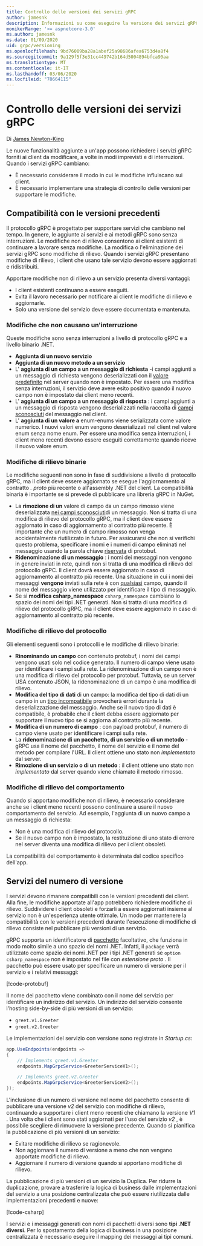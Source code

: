 ```yaml
---
title: Controllo delle versioni dei servizi gRPC
author: jamesnk
description: Informazioni su come eseguire la versione dei servizi gRPC.
monikerRange: '>= aspnetcore-3.0'
ms.author: jamesnk
ms.date: 01/09/2020
uid: grpc/versioning
ms.openlocfilehash: 9bd76009ba28a1abef25a98686afea6753d4a8f4
ms.sourcegitcommit: 9a129f5f3e31cc449742b164d5004894bfca90aa
ms.translationtype: MT
ms.contentlocale: it-IT
ms.lasthandoff: 03/06/2020
ms.locfileid: "78664115"
---
```

# <a name="versioning-grpc-services"></a>Controllo delle versioni dei servizi gRPC

Di [James Newton-King](https://twitter.com/jamesnk)

Le nuove funzionalità aggiunte a un'app possono richiedere i servizi gRPC forniti ai client da modificare, a volte in modi imprevisti e di interruzioni. Quando i servizi gRPC cambiano:

* È necessario considerare il modo in cui le modifiche influiscano sui client.
* È necessario implementare una strategia di controllo delle versioni per supportare le modifiche.

## <a name="backwards-compatibility"></a>Compatibilità con le versioni precedenti

Il protocollo gRPC è progettato per supportare servizi che cambiano nel tempo. In genere, le aggiunte ai servizi e ai metodi gRPC sono senza interruzioni. Le modifiche non di rilievo consentono ai client esistenti di continuare a lavorare senza modifiche. La modifica o l'eliminazione dei servizi gRPC sono modifiche di rilievo. Quando i servizi gRPC presentano modifiche di rilievo, i client che usano tale servizio devono essere aggiornati e ridistribuiti.

Apportare modifiche non di rilievo a un servizio presenta diversi vantaggi:

* I client esistenti continuano a essere eseguiti.
* Evita il lavoro necessario per notificare ai client le modifiche di rilievo e aggiornarle.
* Solo una versione del servizio deve essere documentata e mantenuta.

### <a name="non-breaking-changes"></a>Modifiche che non causano un'interruzione

Queste modifiche sono senza interruzioni a livello di protocollo gRPC e a livello binario .NET.

* **Aggiunta di un nuovo servizio**
* **Aggiunta di un nuovo metodo a un servizio**
* L' **aggiunta di un campo a un messaggio di richiesta** -i campi aggiunti a un messaggio di richiesta vengono deserializzati con il [valore predefinito](https://developers.google.com/protocol-buffers/docs/proto3#default) nel server quando non è impostato. Per essere una modifica senza interruzioni, il servizio deve avere esito positivo quando il nuovo campo non è impostato dai client meno recenti.
* L' **aggiunta di un campo a un messaggio di risposta** : i campi aggiunti a un messaggio di risposta vengono deserializzati nella raccolta di [campi sconosciuti](https://developers.google.com/protocol-buffers/docs/proto3#unknowns) del messaggio nel client.
* L' **aggiunta di un valore a** enum-enums viene serializzata come valore numerico. I nuovi valori enum vengono deserializzati nel client nel valore enum senza nome enum. Per essere una modifica senza interruzioni, i client meno recenti devono essere eseguiti correttamente quando riceve il nuovo valore enum.

### <a name="binary-breaking-changes"></a>Modifiche di rilievo binarie

Le modifiche seguenti non sono in fase di suddivisione a livello di protocollo gRPC, ma il client deve essere aggiornato se esegue l'aggiornamento al contratto *. proto* più recente o all'assembly .NET del client. La compatibilità binaria è importante se si prevede di pubblicare una libreria gRPC in NuGet.

* La **rimozione di un** valore di campo da un campo rimosso viene deserializzata [nei campi sconosciuti](https://developers.google.com/protocol-buffers/docs/proto3#unknowns)di un messaggio. Non si tratta di una modifica di rilievo del protocollo gRPC, ma il client deve essere aggiornato in caso di aggiornamento al contratto più recente. È importante che un numero di campo rimosso non venga accidentalmente riutilizzato in futuro. Per assicurarsi che non si verifichi questo problema, specificare i nomi e i numeri di campo eliminati nel messaggio usando la parola chiave [riservata](https://developers.google.com/protocol-buffers/docs/proto3#reserved) di protobuf.
* **Ridenominazione di un messaggio** : i nomi dei messaggi non vengono in genere inviati in rete, quindi non si tratta di una modifica di rilievo del protocollo gRPC. Il client dovrà essere aggiornato in caso di aggiornamento al contratto più recente. Una situazione in cui i nomi dei messaggi **vengono** inviati sulla rete è con [qualsiasi](https://developers.google.com/protocol-buffers/docs/proto3#any) campo, quando il nome del messaggio viene utilizzato per identificare il tipo di messaggio.
* Se si **modifica csharp_namespace** `csharp_namespace` cambiano lo spazio dei nomi dei tipi .NET generati. Non si tratta di una modifica di rilievo del protocollo gRPC, ma il client deve essere aggiornato in caso di aggiornamento al contratto più recente.

### <a name="protocol-breaking-changes"></a>Modifiche di rilievo del protocollo

Gli elementi seguenti sono i protocolli e le modifiche di rilievo binarie:

* **Rinominando un campo** con contenuto protobuf, i nomi dei campi vengono usati solo nel codice generato. Il numero di campo viene usato per identificare i campi sulla rete. La ridenominazione di un campo non è una modifica di rilievo del protocollo per protobuf. Tuttavia, se un server USA contenuto JSON, la ridenominazione di un campo è una modifica di rilievo.
* **Modifica del tipo di dati** di un campo: la modifica del tipo di dati di un campo in un [tipo incompatibile](https://developers.google.com/protocol-buffers/docs/proto3#updating) provocherà errori durante la deserializzazione del messaggio. Anche se il nuovo tipo di dati è compatibile, è probabile che il client debba essere aggiornato per supportare il nuovo tipo se si aggiorna al contratto più recente.
* **Modifica di un numero di campo** : con payload protobuf, il numero di campo viene usato per identificare i campi sulla rete.
* La **ridenominazione di un pacchetto, di un servizio o di un metodo** -gRPC usa il nome del pacchetto, il nome del servizio e il nome del metodo per compilare l'URL. Il client ottiene uno stato non *implementato* dal server.
* **Rimozione di un servizio o di un metodo** : il client ottiene uno stato non *implementato* dal server quando viene chiamato il metodo rimosso.

### <a name="behavior-breaking-changes"></a>Modifiche di rilievo del comportamento

Quando si apportano modifiche non di rilievo, è necessario considerare anche se i client meno recenti possono continuare a usare il nuovo comportamento del servizio. Ad esempio, l'aggiunta di un nuovo campo a un messaggio di richiesta:

* Non è una modifica di rilievo del protocollo.
* Se il nuovo campo non è impostato, la restituzione di uno stato di errore nel server diventa una modifica di rilievo per i client obsoleti.

La compatibilità del comportamento è determinata dal codice specifico dell'app.

## <a name="version-number-services"></a>Servizi del numero di versione

I servizi devono rimanere compatibili con le versioni precedenti dei client. Alla fine, le modifiche apportate all'app potrebbero richiedere modifiche di rilievo. Suddividere i client obsoleti e forzarli a essere aggiornati insieme al servizio non è un'esperienza utente ottimale. Un modo per mantenere la compatibilità con le versioni precedenti durante l'esecuzione di modifiche di rilievo consiste nel pubblicare più versioni di un servizio.

gRPC supporta un identificatore di [pacchetto](https://developers.google.com/protocol-buffers/docs/proto3#packages) facoltativo, che funziona in modo molto simile a uno spazio dei nomi .NET. Infatti, il `package` verrà utilizzato come spazio dei nomi .NET per i tipi .NET generati se `option csharp_namespace` non è impostato nel file con *estensione proto* . Il pacchetto può essere usato per specificare un numero di versione per il servizio e i relativi messaggi:

[!code-protobuf[](versioning/sample/greet.v1.proto?highlight=3)]

Il nome del pacchetto viene combinato con il nome del servizio per identificare un indirizzo del servizio. Un indirizzo del servizio consente l'hosting side-by-side di più versioni di un servizio:

* `greet.v1.Greeter`
* `greet.v2.Greeter`

Le implementazioni del servizio con versione sono registrate in *Startup.cs*:

```csharp
app.UseEndpoints(endpoints =>
{
    // Implements greet.v1.Greeter
    endpoints.MapGrpcService<GreeterServiceV1>();

    // Implements greet.v2.Greeter
    endpoints.MapGrpcService<GreeterServiceV2>();
});
```

L'inclusione di un numero di versione nel nome del pacchetto consente di pubblicare una versione *v2* del servizio con modifiche di rilievo, continuando a supportare i client meno recenti che chiamano la versione *V1* . Una volta che i client sono stati aggiornati per l'uso del servizio *v2* , è possibile scegliere di rimuovere la versione precedente. Quando si pianifica la pubblicazione di più versioni di un servizio:

* Evitare modifiche di rilievo se ragionevole.
* Non aggiornare il numero di versione a meno che non vengano apportate modifiche di rilievo.
* Aggiornare il numero di versione quando si apportano modifiche di rilievo.

La pubblicazione di più versioni di un servizio la Duplica. Per ridurre la duplicazione, provare a trasferire la logica di business dalle implementazioni del servizio a una posizione centralizzata che può essere riutilizzata dalle implementazioni precedenti e nuove:

[!code-csharp[](versioning/sample/GreeterServiceV1.cs?highlight=10,19)]

I servizi e i messaggi generati con nomi di pacchetti diversi sono **tipi .NET diversi**. Per lo spostamento della logica di business in una posizione centralizzata è necessario eseguire il mapping dei messaggi ai tipi comuni.
